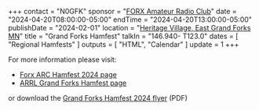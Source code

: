 +++
contact = "N0GFK"
sponsor = "[FORX Amateur Radio Club](http://www.wa0jxt.org/)"
date = "2024-04-20T08:00:00-05:00"
endTime = "2024-04-20T13:00:00-05:00"
publishDate = "2024-02-01"
location = "[Heritage Village, East Grand Forks MN](/places/heritage-village-east-grand-forks/)"
title = "Grand Forks Hamfest"
talkIn = "146.940- T123.0"
dates = [ "Regional Hamfests" ]
outputs = [ "HTML", "Calendar" ]
update = 1
+++
<!--
<div id="flyer">
{{< figure src="https://static.wixstatic.com/media/cbce30_c5e93c66e1a44703b8aac5a62f0e3a2d~mv2.jpg" >}}
</div>

<p class="clear"></p>
-->
For more information please visit:

* [Forx ARC Hamfest 2024 page](https://www.wa0jxt.org/general-8)
* [ARRL Grand Forks Hamfest page](http://www.arrl.org/hamfests/grand-forks-hamfest-1)

or download the
[Grand Forks Hamfest 2024 flyer](https://www.wa0jxt.org/_files/ugd/cbce30_3e19474008de48fa87c17dd653364954.pdf)
(PDF)
